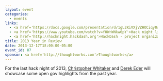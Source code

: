 ```yaml
---
layout: event
categories: 
  - events
links:
  - <a href='https://docs.google.com/presentation/d/1gLzKiVXjVZHOCiqy0sDmIJNp2BFNgBcOxviox1lSIUk/edit'>Presentation slides</a>
  - <a href='https://www.youtube.com/watch?v=Y0WnWNkw6pY'>Hack night livestream</a>
  - <a href='http://hacknight.hackdash.org'>HackDash - project organization tool</a>
title: 2013 Year in Review
date: 2013-12-17T18:00:00-05:00
event_id: 87
sponsor: <a href='http://thoughtworks.com'>Thoughtworks</a>
---
```


<p>For the last hack night of 2013, <a href='https://twitter.com/civicwhitaker'>Christopher Whitaker</a> and <a href='https://twitter.com/derekeder'>Derek Eder</a> will showcase some open gov highlights from the past year. </p>
